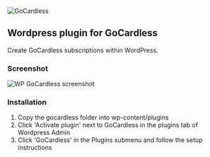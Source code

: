 ![GoCardless](https://gocardless.com/resources/logo.png)

## Wordpress plugin for GoCardless

Create GoCardless subscriptions within WordPress.

### Screenshot

![WP GoCardless screenshot](http://cl.ly/3T3k1c2s2e3F0Y1d1r12/3.png)

### Installation

1. Copy the gocardless folder into wp-content/plugins
2. Click 'Activate plugin' next to GoCardless in the plugins tab of Wordpress Admin
3. Click 'GoCardless' in the Plugins submenu and follow the setup instructions
